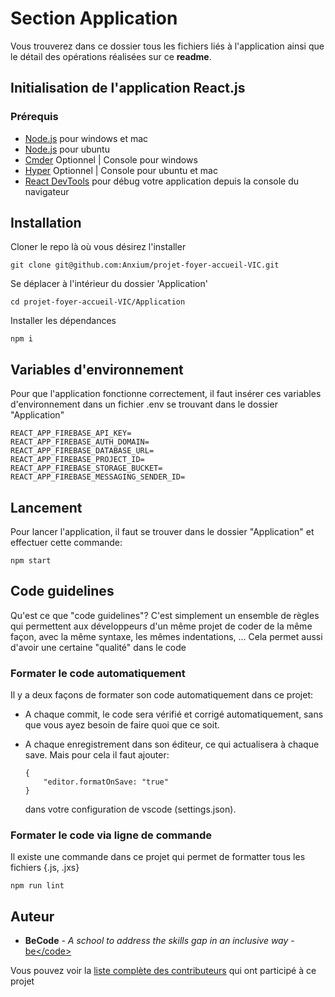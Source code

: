 # Section Application

Vous trouverez dans ce dossier tous les fichiers liés à l'application ainsi que le détail des opérations réalisées sur ce **readme**. 

## Initialisation de l'application React.js

### Prérequis

* [Node.js](https://nodejs.org/en/) pour windows et mac
* [Node.js](https://github.com/nodesource/distributions/blob/master/README.md) pour ubuntu
* [Cmder](http://cmder.net/) Optionnel | Console pour windows
* [Hyper](https://hyper.is/) Optionnel | Console pour ubuntu et mac
* [React DevTools](https://chrome.google.com/webstore/detail/react-developer-tools/fmkadmapgofadopljbjfkapdkoienihi) pour débug votre application depuis la console du navigateur

## Installation
Cloner le repo là où vous désirez l'installer
```
git clone git@github.com:Anxium/projet-foyer-accueil-VIC.git
```
Se déplacer à l'intérieur du dossier 'Application'
```
cd projet-foyer-accueil-VIC/Application
```
Installer les dépendances
```
npm i
```

## Variables d'environnement

Pour que l'application fonctionne correctement, il faut insérer ces variables d'environnement dans un fichier .env se trouvant dans le dossier "Application"

```
REACT_APP_FIREBASE_API_KEY=
REACT_APP_FIREBASE_AUTH_DOMAIN=
REACT_APP_FIREBASE_DATABASE_URL=
REACT_APP_FIREBASE_PROJECT_ID=
REACT_APP_FIREBASE_STORAGE_BUCKET=
REACT_APP_FIREBASE_MESSAGING_SENDER_ID=
```

## Lancement

Pour lancer l'application, il faut se trouver dans le dossier "Application" et effectuer cette commande:

```
npm start
```

## Code guidelines

Qu'est ce que "code guidelines"? C'est simplement un ensemble de règles qui permettent aux développeurs d'un même projet de coder de la même façon, avec la même syntaxe, les mêmes indentations, ... 
Cela permet aussi d'avoir une certaine "qualité" dans le code

### Formater le code automatiquement

 Il y a deux façons de formater son code automatiquement dans ce projet:

* A chaque commit, le code sera vérifié et corrigé automatiquement, sans que vous ayez besoin de faire quoi que ce soit.

* A chaque enregistrement dans son éditeur, ce qui actualisera à chaque save. Mais pour cela il faut ajouter:
    
    ```
    {
        "editor.formatOnSave: "true"
    }
    ```
    dans votre configuration de vscode (settings.json).
    

### Formater le code via ligne de commande

Il existe une commande dans ce projet qui permet de formatter tous les fichiers {.js, .jxs}

```
npm run lint
```

## Auteur

* **BeCode** - *A school to address the skills gap in an inclusive way* - [be<\/code>](https://github.com/becodeorg)

Vous pouvez voir la [liste complète des contributeurs](https://github.com/Anxium/projet-foyer-accueil-VIC/graphs/contributors) qui ont participé à ce projet

